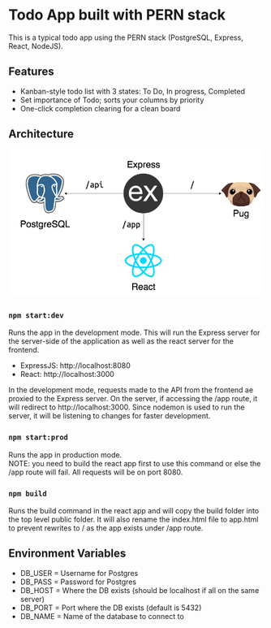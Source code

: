 # Todo App built with PERN stack

This is a typical todo app using the PERN stack (PostgreSQL, Express, React, NodeJS).

## Features

- Kanban-style todo list with 3 states: To Do, In progress, Completed
- Set importance of Todo; sorts your columns by priority
- One-click completion clearing for a clean board

## Architecture

![Architecture](assets/images/PERN_TODO.png)

### `npm start:dev`

Runs the app in the development mode. This will run the Express server for the server-side of the application as well as the react server for the frontend.

- ExpressJS: http://localhost:8080
- React: http://localhost:3000

In the development mode, requests made to the API from the frontend ae proxied to the Express server. On the server, if accessing the /app route, it will redirect to http://localhost:3000. Since nodemon is used to run the server, it will be listening to changes for faster development.

### `npm start:prod`

Runs the app in production mode.\
NOTE: you need to build the react app first to use this command or else the /app route will fail. All requests will be on port 8080.

### `npm build`

Runs the build command in the react app and will copy the build folder into the top level public folder. It will also rename the index.html file to app.html to prevent rewrites to / as the app exists under /app route.

## Environment Variables

- DB_USER = Username for Postgres
- DB_PASS = Password for Postgres
- DB_HOST = Where the DB exists (should be localhost if all on the same server)
- DB_PORT = Port where the DB exists (default is 5432)
- DB_NAME = Name of the database to connect to
